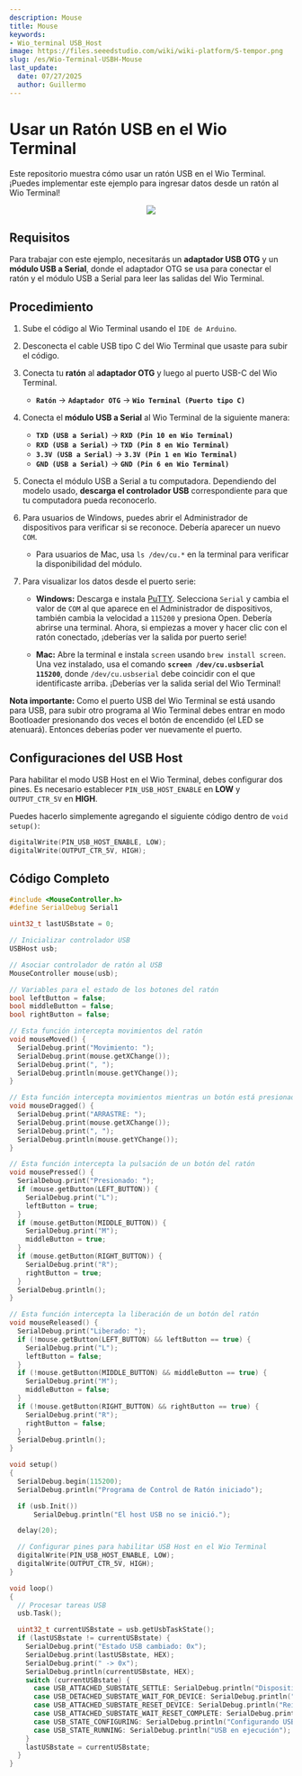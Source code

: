 ```yaml
---
description: Mouse
title: Mouse
keywords:
- Wio_terminal USB_Host
image: https://files.seeedstudio.com/wiki/wiki-platform/S-tempor.png
slug: /es/Wio-Terminal-USBH-Mouse
last_update:
  date: 07/27/2025
  author: Guillermo
---
```


# Usar un Ratón USB en el Wio Terminal

Este repositorio muestra cómo usar un ratón USB en el Wio Terminal. ¡Puedes implementar este ejemplo para ingresar datos desde un ratón al Wio Terminal!

<div align="center"><img width ="{500}" src="https://files.seeedstudio.com/wiki/Wio-Terminal/img/20200108160611.gif"/></div>

## Requisitos

Para trabajar con este ejemplo, necesitarás un **adaptador USB OTG** y un **módulo USB a Serial**, donde el adaptador OTG se usa para conectar el ratón y el módulo USB a Serial para leer las salidas del Wio Terminal.

## Procedimiento

1. Sube el código al Wio Terminal usando el `IDE de Arduino`.

2. Desconecta el cable USB tipo C del Wio Terminal que usaste para subir el código.

3. Conecta tu **ratón** al **adaptador OTG** y luego al puerto USB-C del Wio Terminal.  
   - **`Ratón`** -> **`Adaptador OTG`** -> **`Wio Terminal (Puerto tipo C)`**

4. Conecta el **módulo USB a Serial** al Wio Terminal de la siguiente manera:  
   - **`TXD (USB a Serial)`** -> **`RXD (Pin 10 en Wio Terminal)`**  
   - **`RXD (USB a Serial)`** -> **`TXD (Pin 8 en Wio Terminal)`**  
   - **`3.3V (USB a Serial)`** -> **`3.3V (Pin 1 en Wio Terminal)`**  
   - **`GND (USB a Serial)`** -> **`GND (Pin 6 en Wio Terminal)`**

5. Conecta el módulo USB a Serial a tu computadora. Dependiendo del modelo usado, **descarga el controlador USB** correspondiente para que tu computadora pueda reconocerlo.

6. Para usuarios de Windows, puedes abrir el Administrador de dispositivos para verificar si se reconoce. Debería aparecer un nuevo `COM`.  
   - Para usuarios de Mac, usa `ls /dev/cu.*` en la terminal para verificar la disponibilidad del módulo.

7. Para visualizar los datos desde el puerto serie:  
   - **Windows:** Descarga e instala [PuTTY](https://www.putty.org/). Selecciona `Serial` y cambia el valor de `COM` al que aparece en el Administrador de dispositivos, también cambia la velocidad a `115200` y presiona Open. Debería abrirse una terminal. Ahora, si empiezas a mover y hacer clic con el ratón conectado, ¡deberías ver la salida por puerto serie!

   - **Mac:** Abre la terminal e instala `screen` usando `brew install screen`. Una vez instalado, usa el comando **`screen /dev/cu.usbserial 115200`**, donde `/dev/cu.usbserial` debe coincidir con el que identificaste arriba. ¡Deberías ver la salida serial del Wio Terminal!

**Nota importante:** Como el puerto USB del Wio Terminal se está usando para USB, para subir otro programa al Wio Terminal debes entrar en modo Bootloader presionando dos veces el botón de encendido (el LED se atenuará). Entonces deberías poder ver nuevamente el puerto.

## Configuraciones del USB Host

Para habilitar el modo USB Host en el Wio Terminal, debes configurar dos pines. Es necesario establecer `PIN_USB_HOST_ENABLE` en **LOW** y `OUTPUT_CTR_5V` en **HIGH**.

Puedes hacerlo simplemente agregando el siguiente código dentro de `void setup()`:

```cpp
digitalWrite(PIN_USB_HOST_ENABLE, LOW);
digitalWrite(OUTPUT_CTR_5V, HIGH);
```

## Código Completo

```cpp
#include <MouseController.h>
#define SerialDebug Serial1

uint32_t lastUSBstate = 0;

// Inicializar controlador USB
USBHost usb;

// Asociar controlador de ratón al USB
MouseController mouse(usb);

// Variables para el estado de los botones del ratón
bool leftButton = false;
bool middleButton = false;
bool rightButton = false;

// Esta función intercepta movimientos del ratón
void mouseMoved() {
  SerialDebug.print("Movimiento: ");
  SerialDebug.print(mouse.getXChange());
  SerialDebug.print(", ");
  SerialDebug.println(mouse.getYChange());
}

// Esta función intercepta movimientos mientras un botón está presionado
void mouseDragged() {
  SerialDebug.print("ARRASTRE: ");
  SerialDebug.print(mouse.getXChange());
  SerialDebug.print(", ");
  SerialDebug.println(mouse.getYChange());
}

// Esta función intercepta la pulsación de un botón del ratón
void mousePressed() {
  SerialDebug.print("Presionado: ");
  if (mouse.getButton(LEFT_BUTTON)) {
    SerialDebug.print("L");
    leftButton = true;
  }
  if (mouse.getButton(MIDDLE_BUTTON)) {
    SerialDebug.print("M");
    middleButton = true;
  }
  if (mouse.getButton(RIGHT_BUTTON)) {
    SerialDebug.print("R");
    rightButton = true;
  }
  SerialDebug.println();
}

// Esta función intercepta la liberación de un botón del ratón
void mouseReleased() {
  SerialDebug.print("Liberado: ");
  if (!mouse.getButton(LEFT_BUTTON) && leftButton == true) {
    SerialDebug.print("L");
    leftButton = false;
  }
  if (!mouse.getButton(MIDDLE_BUTTON) && middleButton == true) {
    SerialDebug.print("M");
    middleButton = false;
  }
  if (!mouse.getButton(RIGHT_BUTTON) && rightButton == true) {
    SerialDebug.print("R");
    rightButton = false;
  }
  SerialDebug.println();
}

void setup()
{
  SerialDebug.begin(115200);
  SerialDebug.println("Programa de Control de Ratón iniciado");

  if (usb.Init())
      SerialDebug.println("El host USB no se inició.");

  delay(20);

  // Configurar pines para habilitar USB Host en el Wio Terminal
  digitalWrite(PIN_USB_HOST_ENABLE, LOW);
  digitalWrite(OUTPUT_CTR_5V, HIGH);
}

void loop()
{
  // Procesar tareas USB
  usb.Task();

  uint32_t currentUSBstate = usb.getUsbTaskState();
  if (lastUSBstate != currentUSBstate) {
    SerialDebug.print("Estado USB cambiado: 0x");
    SerialDebug.print(lastUSBstate, HEX);
    SerialDebug.print(" -> 0x");
    SerialDebug.println(currentUSBstate, HEX);
    switch (currentUSBstate) {
      case USB_ATTACHED_SUBSTATE_SETTLE: SerialDebug.println("Dispositivo conectado"); break;
      case USB_DETACHED_SUBSTATE_WAIT_FOR_DEVICE: SerialDebug.println("Desconectado, esperando dispositivo"); break;
      case USB_ATTACHED_SUBSTATE_RESET_DEVICE: SerialDebug.println("Reiniciando dispositivo"); break;
      case USB_ATTACHED_SUBSTATE_WAIT_RESET_COMPLETE: SerialDebug.println("Reinicio completo"); break;
      case USB_STATE_CONFIGURING: SerialDebug.println("Configurando USB"); break;
      case USB_STATE_RUNNING: SerialDebug.println("USB en ejecución"); break;
    }
    lastUSBstate = currentUSBstate;
  }
}
```
